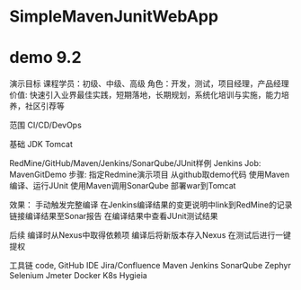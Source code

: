 ﻿# SimpleMavenJunitWebApp
# demo 9.2

演示目标
课程学员：初级、中级、高级
角色：开发，测试，项目经理，产品经理
价值: 快速引入业界最佳实践，短期落地，长期规划，系统化培训与实施，能力培养，社区引荐等

范围
CI/CD/DevOps

基础
JDK
Tomcat

RedMine/GitHub/Maven/Jenkins/SonarQube/JUnit样例
Jenkins Job:
MavenGitDemo
步骤:
指定Redmine演示项目
从github取demo代码
使用Maven编译、运行JUnit
使用Maven调用SonarQube
部署war到Tomcat

效果：
手动触发完整编译
在Jenkins编译结果的变更说明中link到RedMine的记录
链接编译结果至Sonar报告
在编译结果中查看JUnit测试结果

后续
编译时从Nexus中取得依赖项
编译后将新版本存入Nexus
在测试后进行一键提权


工具链
code, GitHub
IDE
Jira/Confluence
Maven
Jenkins
SonarQube
Zephyr
Selenium
Jmeter
Docker
K8s
Hygieia
